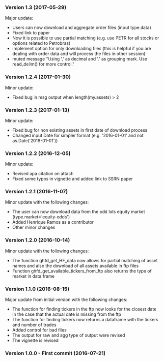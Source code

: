 ### Version 1.3 (2017-05-29)

Major update:
* Users can now download and aggregate order files (input type.data)
* Fixed link to paper
* Now it is possible to use partial matching (e.g. use PETR for all stocks or options related to Petrobras)
* implement option for only downloading files (this is helpful if you are dealing with order data and will process the files in other session)
* muted message "Using ',' as decimal and '.' as grouping mark. Use read_delim() for more control."

### Version 1.2.4 (2017-01-30)

Minor update:

* Fixed bug in msg output when length(my.assets) > 2

### Version 1.2.3 (2017-01-13)

Minor update:

* Fixed bug for non existing assets in first date of download process
* Changed input Date for simpler format (e.g. '2016-01-01' and not as.Date('2016-01-01'))

### Version 1.2.2 (2016-12-05)

Minor update:

* Revised apa citation on attach
* Fixed some typos in vignette and added link to SSRN paper

### Version 1.2.1 (2016-11-07)

Minor update with the following changes:

* The user can now download data from the odd lots equity market (type.market='equity-odds')
* Added Henrique Ramos as a contributor
* Other minor changes

### Version 1.2.0 (2016-10-14)

Minor update with the following changes:

* The function  ghfd_get_HF_data now allows for partial matching of asset names and also the download of all assets available in ftp files
* Function ghfd_get_available_tickers_from_ftp also returns the type of market in data.frame 

### Version 1.1.0 (2016-08-15)

Major update from initial version with the following changes:

* The function for finding tickers in the ftp now looks for the closest date in the case that the actual date is missing from the ftp
* The function for finding tickers now returns a dataframe with the tickers and number of trades
* Added control for bad files
* The output for raw and agg type of output were revised
* The vignette is revised

### Version 1.0.0 - First commit (2016-07-21)
